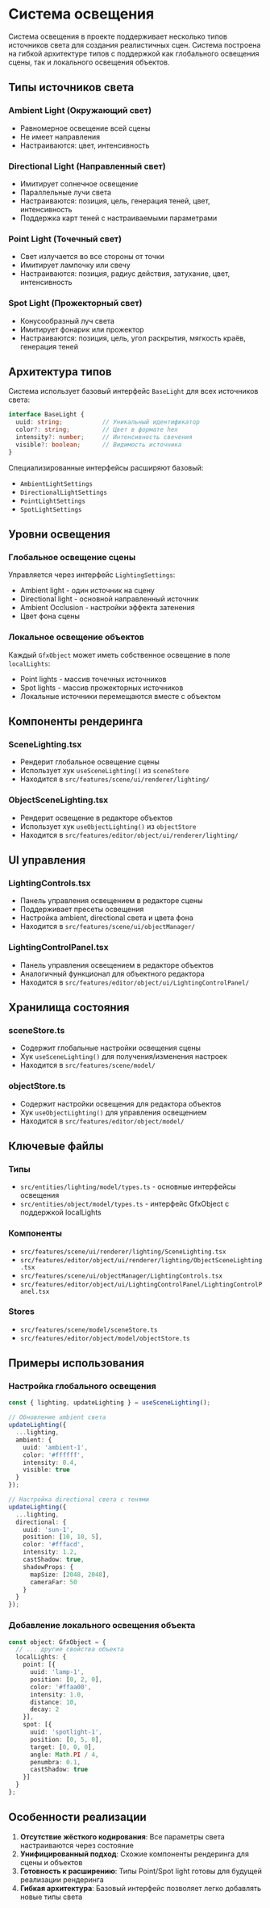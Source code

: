 # Система освещения

Система освещения в проекте поддерживает несколько типов источников света для создания реалистичных сцен. Система построена на гибкой архитектуре типов с поддержкой как глобального освещения сцены, так и локального освещения объектов.

## Типы источников света

### Ambient Light (Окружающий свет)
- Равномерное освещение всей сцены
- Не имеет направления
- Настраиваются: цвет, интенсивность

### Directional Light (Направленный свет)
- Имитирует солнечное освещение
- Параллельные лучи света
- Настраиваются: позиция, цель, генерация теней, цвет, интенсивность
- Поддержка карт теней с настраиваемыми параметрами

### Point Light (Точечный свет)
- Свет излучается во все стороны от точки
- Имитирует лампочку или свечу
- Настраиваются: позиция, радиус действия, затухание, цвет, интенсивность

### Spot Light (Прожекторный свет)
- Конусообразный луч света
- Имитирует фонарик или прожектор
- Настраиваются: позиция, цель, угол раскрытия, мягкость краёв, генерация теней

## Архитектура типов

Система использует базовый интерфейс `BaseLight` для всех источников света:

```typescript
interface BaseLight {
  uuid: string;           // Уникальный идентификатор
  color?: string;         // Цвет в формате hex
  intensity?: number;     // Интенсивность свечения
  visible?: boolean;      // Видимость источника
}
```

Специализированные интерфейсы расширяют базовый:
- `AmbientLightSettings`
- `DirectionalLightSettings` 
- `PointLightSettings`
- `SpotLightSettings`

## Уровни освещения

### Глобальное освещение сцены
Управляется через интерфейс `LightingSettings`:
- Ambient light - один источник на сцену
- Directional light - основной направленный источник
- Ambient Occlusion - настройки эффекта затенения
- Цвет фона сцены

### Локальное освещение объектов
Каждый `GfxObject` может иметь собственное освещение в поле `localLights`:
- Point lights - массив точечных источников
- Spot lights - массив прожекторных источников
- Локальные источники перемещаются вместе с объектом

## Компоненты рендеринга

### SceneLighting.tsx
- Рендерит глобальное освещение сцены
- Использует хук `useSceneLighting()` из `sceneStore`
- Находится в `src/features/scene/ui/renderer/lighting/`

### ObjectSceneLighting.tsx  
- Рендерит освещение в редакторе объектов
- Использует хук `useObjectLighting()` из `objectStore`
- Находится в `src/features/editor/object/ui/renderer/lighting/`

## UI управления

### LightingControls.tsx
- Панель управления освещением в редакторе сцены
- Поддерживает пресеты освещения
- Настройка ambient, directional света и цвета фона
- Находится в `src/features/scene/ui/objectManager/`

### LightingControlPanel.tsx
- Панель управления освещением в редакторе объектов
- Аналогичный функционал для объектного редактора
- Находится в `src/features/editor/object/ui/LightingControlPanel/`

## Хранилища состояния

### sceneStore.ts
- Содержит глобальные настройки освещения сцены
- Хук `useSceneLighting()` для получения/изменения настроек
- Находится в `src/features/scene/model/`

### objectStore.ts
- Содержит настройки освещения для редактора объектов
- Хук `useObjectLighting()` для управления освещением
- Находится в `src/features/editor/object/model/`

## Ключевые файлы

### Типы
- `src/entities/lighting/model/types.ts` - основные интерфейсы освещения
- `src/entities/object/model/types.ts` - интерфейс GfxObject с поддержкой localLights

### Компоненты
- `src/features/scene/ui/renderer/lighting/SceneLighting.tsx`
- `src/features/editor/object/ui/renderer/lighting/ObjectSceneLighting.tsx`
- `src/features/scene/ui/objectManager/LightingControls.tsx`
- `src/features/editor/object/ui/LightingControlPanel/LightingControlPanel.tsx`

### Stores
- `src/features/scene/model/sceneStore.ts`
- `src/features/editor/object/model/objectStore.ts`

## Примеры использования

### Настройка глобального освещения
```typescript
const { lighting, updateLighting } = useSceneLighting();

// Обновление ambient света
updateLighting({
  ...lighting,
  ambient: {
    uuid: 'ambient-1',
    color: '#ffffff',
    intensity: 0.4,
    visible: true
  }
});

// Настройка directional света с тенями
updateLighting({
  ...lighting,
  directional: {
    uuid: 'sun-1',
    position: [10, 10, 5],
    color: '#fffacd',
    intensity: 1.2,
    castShadow: true,
    shadowProps: {
      mapSize: [2048, 2048],
      cameraFar: 50
    }
  }
});
```

### Добавление локального освещения объекта
```typescript
const object: GfxObject = {
  // ... другие свойства объекта
  localLights: {
    point: [{
      uuid: 'lamp-1',
      position: [0, 2, 0],
      color: '#ffaa00',
      intensity: 1.0,
      distance: 10,
      decay: 2
    }],
    spot: [{
      uuid: 'spotlight-1', 
      position: [0, 5, 0],
      target: [0, 0, 0],
      angle: Math.PI / 4,
      penumbra: 0.1,
      castShadow: true
    }]
  }
};
```

## Особенности реализации

1. **Отсутствие жёсткого кодирования**: Все параметры света настраиваются через состояние
2. **Унифицированный подход**: Схожие компоненты рендеринга для сцены и объектов
3. **Готовность к расширению**: Типы Point/Spot light готовы для будущей реализации рендеринга
4. **Гибкая архитектура**: Базовый интерфейс позволяет легко добавлять новые типы света

